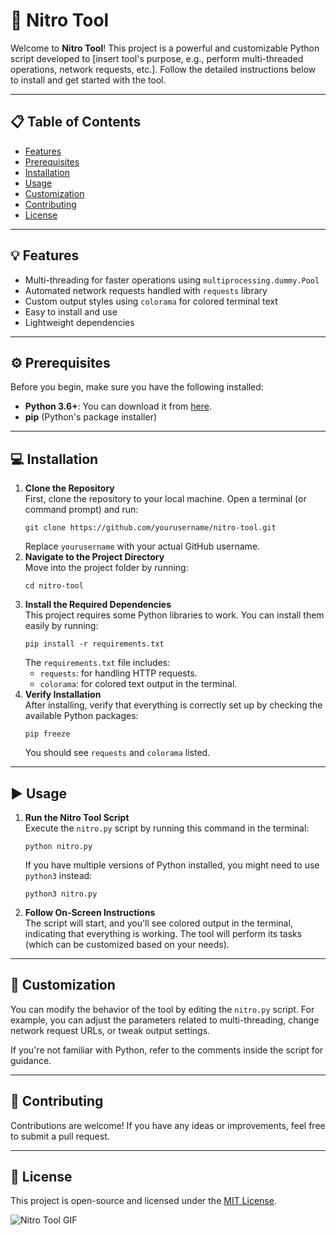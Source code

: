 
<div class="container">
    <h1>🚀 Nitro Tool</h1>
    <p>Welcome to <strong>Nitro Tool</strong>! This project is a powerful and customizable Python script developed to [insert tool's purpose, e.g., perform multi-threaded operations, network requests, etc.]. Follow the detailed instructions below to install and get started with the tool.</p>

  <hr>

  <h2>📋 Table of Contents</h2>
    <ul>
        <li><a href="#features">Features</a></li>
        <li><a href="#prerequisites">Prerequisites</a></li>
        <li><a href="#installation">Installation</a></li>
        <li><a href="#usage">Usage</a></li>
        <li><a href="#customization">Customization</a></li>
        <li><a href="#contributing">Contributing</a></li>
        <li><a href="#license">License</a></li>
    </ul>

  <hr>

  <h2 id="features">💡 Features</h2>
    <ul>
        <li>Multi-threading for faster operations using <code>multiprocessing.dummy.Pool</code></li>
        <li>Automated network requests handled with <code>requests</code> library</li>
        <li>Custom output styles using <code>colorama</code> for colored terminal text</li>
        <li>Easy to install and use</li>
        <li>Lightweight dependencies</li>
    </ul>

  <hr>

  <h2 id="prerequisites">⚙️ Prerequisites</h2>
  <p>Before you begin, make sure you have the following installed:</p>
  <ul>
        <li><strong>Python 3.6+</strong>: You can download it from <a href="https://www.python.org/downloads/" target="_blank">here</a>.</li>
        <li><strong>pip</strong> (Python's package installer)</li>
    </ul>

  <hr>

  <h2 id="installation">💻 Installation</h2>
    <ol>
        <li><strong>Clone the Repository</strong><br>
            First, clone the repository to your local machine. Open a terminal (or command prompt) and run:
            <pre><code>git clone https://github.com/yourusername/nitro-tool.git</code></pre>
            Replace <code>yourusername</code> with your actual GitHub username.
        </li>

  <li><strong>Navigate to the Project Directory</strong><br>
            Move into the project folder by running:
            <pre><code>cd nitro-tool</code></pre>
  </li>

  <li><strong>Install the Required Dependencies</strong><br>
            This project requires some Python libraries to work. You can install them easily by running:
            <pre><code>pip install -r requirements.txt</code></pre>
            The <code>requirements.txt</code> file includes:
            <ul>
                <li><code>requests</code>: for handling HTTP requests.</li>
                <li><code>colorama</code>: for colored text output in the terminal.</li>
            </ul>
        </li>

  <li><strong>Verify Installation</strong><br>
            After installing, verify that everything is correctly set up by checking the available Python packages:
            <pre><code>pip freeze</code></pre>
            You should see <code>requests</code> and <code>colorama</code> listed.
      </li>
    </ol>

  <hr>

  <h2 id="usage">▶️ Usage</h2>
    <ol>
        <li><strong>Run the Nitro Tool Script</strong><br>
            Execute the <code>nitro.py</code> script by running this command in the terminal:
            <pre><code>python nitro.py</code></pre>
            If you have multiple versions of Python installed, you might need to use <code>python3</code> instead:
            <pre><code>python3 nitro.py</code></pre>
        </li>

  <li><strong>Follow On-Screen Instructions</strong><br>
            The script will start, and you'll see colored output in the terminal, indicating that everything is working. The tool will perform its tasks (which can be customized based on your needs).
        </li>
    </ol>

<hr>

  <h2 id="customization">🔧 Customization</h2>
    <p>You can modify the behavior of the tool by editing the <code>nitro.py</code> script. For example, you can adjust the parameters related to multi-threading, change network request URLs, or tweak output settings.</p>

  <p>If you're not familiar with Python, refer to the comments inside the script for guidance.</p>

  <hr>

  <h2 id="contributing">💬 Contributing</h2>
    <p>Contributions are welcome! If you have any ideas or improvements, feel free to submit a pull request.</p>

<hr>

  <h2 id="license">📜 License</h2>
  <p>This project is open-source and licensed under the <a href="LICENSE">MIT License</a>.</p>

  <div class="gif-container">
        <img src="https://media.giphy.com/media/26gsspfHL0Vkw6WjS/giphy.gif" alt="Nitro Tool GIF">
  </div>

</div>

</body>
</html>
